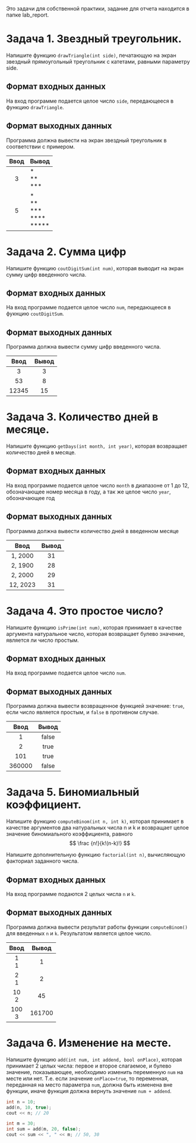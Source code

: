 Это задачи для собственной практики, задание для отчета находится в папке lab_report.

# Задача 1. Звездный треугольник.

Напишите функцию `drawTriangle(int side)`, печатающую на экран звездный прямоугольный треугольник с катетами, равными параметру side.

## Формат входных данных

На вход программе подается целое число `side`, передающееся в функцию `drawTriangle`. 

## Формат выходных данных

Программа должна вывести на экран звездный треугольник в соответствии с примером.

|Ввод|Вывод|
|:---:|---|
|3|\*<br>\*\*<br>\*\*\*|
|5|\*<br>\*\*<br>\*\*\*<br>\*\*\*\*<br>\*\*\*\*\*|

# Задача 2. Сумма цифр

Напишите функцию `coutDigitSum(int num)`, которая выводит на экран сумму цифр введенного числа.

## Формат входных данных

На вход программе подается целое число `num`, передающееся в фукнцию `coutDigitSum`. 

## Формат выходных данных

Программа должна вывести сумму цифр введенного числа.

|Ввод|Вывод|
|:---:|:---:|
|3|3|
|53|8|
|12345|15|

# Задача 3. Количество дней в месяце.

Напишите функцию `getDays(int month, int year)`, которая возвращает количество дней в месяце.

## Формат входных данных

На вход программе подается целое число `month` в диапазоне от 1 до 12, обозначающее номер месяца в году, а так же целое число `year`, обозначающее год

## Формат выходных данных

Программа должна вывести количество дней в введенном месяце

|Ввод|Вывод|
|:---:|:---:|
|1, 2000|31|
|2, 1900|28|
|2, 2000|29|
|12, 2023|31|

# Задача 4. Это простое число?

Напишите функцию `isPrime(int num)`, которая принимает в качестве аргумента натуральное число, которая возвращает булево значение, является ли число простым.

## Формат входных данных

На вход программе подается целое число `num`.

## Формат выходных данных

Программа должна вывести возвращенное функцией значение:  `true`, если число является простым, и `false` в противном случае.

|Ввод|Вывод|
|:--:|:--:|
|1|false|
|2|true|
|101|true|
|360000|false|

# Задача 5. Биномиальный коэффициент.

Напишите функцию `computeBinom(int n, int k)`, которая принимает в качестве аргументов два натуральных числа n и k и возвращает целое значение биномиального коэффициента, равного $$ \frac {n!}{k!(n-k)!} $$

Напишите дополнительную функцию `factorial(int n)`, вычисляющую факториал заданного числа.

## Формат входных данных

На вход программе подаются 2 целых числа `n` и `k`.

## Формат выходных данных

Программа должна вывести результат работы функции `computeBinom()` для введенных `n` и `k`. Результатом является целое число.

|Ввод|Вывод|
|:--:|:--:|
|1 <br> 1|1|
|2 <br> 1|2|s
|10 <br> 2|45|
|100 <br> 3|161700|

# Задача 6. Изменение на месте.

Напишите функцию `add(int num, int addend, bool onPlace)`, которая принимает 2 целых числа: первое и второе слагаемое, и булево значение, показывающее, необходимо изменить переменную `num` на месте или нет. Т.е. если значение `onPlace=true`, то переменная, переданная на место параметра `num`, должна быть изменена вне функции, иначе функция должна вернуть значение `num + addend`. 

```cpp
int n = 10;
add(n, 10, true);
cout << n; // 20

int m = 30;
int sum = add(m, 20, false);
cout << sum << ", " << m; // 50, 30
```